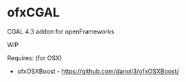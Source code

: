ofxCGAL
=======

CGAL 4.3 addon for openFrameworks

WIP

Requires: (for OSX)
- ofxOSXBoost - https://github.com/danoli3/ofxOSXBoost/
